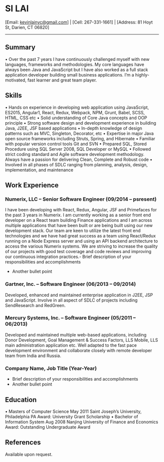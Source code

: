 # SI LAI

[Email: kevinlainyc@gmail.com] | [Cell: 267-331-1661] | [Address: 81 Hoyt St, Darien, CT 06820] 

---

## Summary

•	Over the past 7 years I have continuously challenged myself with new languages, frameworks and methodologies. My core languages have always been Java and JavaScript but I have also worked as a full stack application developer building small business applications. I’m a highly-motivated, fast learner and great team player.

## Skills

•	Hands on experience in developing web application using JavaScript, ES2015, Angular1, React, Redux, Webpack, NPM, Grunt, Babel, SCSS, HTML, CSS etc
•	Solid understanding of Core Java concepts and OOP principle
•	Strong software design and development experience in building Java, J2EE, JSF based applications
•	In-depth knowledge of design patterns such as MVC, Singleton, Decorator, etc
•	Expertise in major Java open source frameworks including Struts, Spring, and Hibernate
•	Familiar with popular version control tools Git and SVN
•	Prepared SQL, Stored Procedure using SQL Server 2008, SQL Developer or MySQL
•	Followed strict coding standard and Agile software development methodology. Always have a passion for delivering Clean, Complete and Robust code
•	Involved in all phases of SDLC ranging from planning, analysis, design, implementation, and maintenance

## Work Experience

### Numerix, LLC – Senior Software Engineer	(09/2014 – psresent)

I have been developing with React, Redux, Angular, JSF and Primefaces for the past 3 years in Numerix. I am currently working as a senior front end developer on a React team building Finance applications and I am across multiple applications that have been built or are being built using our new development stack. Our team are keen to utilize the latest front end technologies and we have had great success as a team using React/Redux running on a Node Express server and using an API backend architecture to access the various Numerix systems. We are striving to increase the quality of our projects with good test coverage and code reviews and improving our continuous integration practices.- Brief description of your responsibilities and accomplishments
- Another bullet point

### Gartner, Inc. – Software Engineer	(06/2013 – 09/2014)

Developed, enhanced and maintained enterprise application in J2EE, JSP and JavaScript. Involve in all aspect of SDLC of projects including SendResearch and RedGreen.

### Mercury Systems, Inc. – Software Engineer (05/2011 – 06/2013)

Developed and maintained multiple web-based applications, including Donor Development, Goal Management & Success Factors, LLS Mobile, LLS main administration application etc. Well adapted to the fast pace development environment and collaborate closely with remote developer team from India and Russia.


### Company Name, Job Title (Year-Year)

- Brief description of your responsibilities and accomplishments
- Another bullet point

## Education
•	Masters of Computer Science                                                     	May 2011
Saint Joseph’s University, Philadelphia PA               		  Award: University Grant Scholarship
•	Bachelor of Information System                                  					Aug 2008
Nanjing University of Finance and Economics         		 Award: Outstanding Undergraduate Award

## References
Available upon request.
